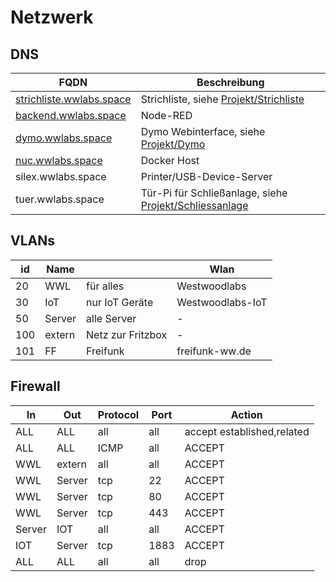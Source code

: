 # Netzwerk

## DNS
| FQDN | Beschreibung | 
| --- | --- | 
| [strichliste.wwlabs.space](https://strichliste.wwlabs.space) | Strichliste, siehe [Projekt/Strichliste](Strichliste.md) | 
| [backend.wwlabs.space](https://backend.wwlabs.space) | Node-RED | 
| [dymo.wwlabs.space](https://dymo.wwlabs.space) | Dymo Webinterface, siehe [Projekt/Dymo](Dymo.md) | 
| [nuc.wwlabs.space](https://nuc.wwlabs.space) | Docker Host | 
| silex.wwlabs.space | Printer/USB-Device-Server | 
| tuer.wwlabs.space | Tür-Pi für Schließanlage, siehe [Projekt/Schliessanlage](Schliessanlage.md) | 


## VLANs
| id | Name |   | Wlan | 
| --- | --- | --- | --- | 
| 20 | WWL | für alles  | Westwoodlabs | 
| 30 | IoT | nur IoT Geräte  | Westwoodlabs-IoT | 
| 50 | Server | alle Server  | - | 
| 100 | extern | Netz zur Fritzbox | - | 
| 101 | FF | Freifunk | freifunk-ww.de | 


## Firewall
| In | Out | Protocol | Port | Action | 
| --- | --- | --- | --- | --- | 
| ALL | ALL | all | all | accept established,related | 
| ALL | ALL | ICMP | all | ACCEPT | 
| WWL | extern | all | all | ACCEPT | 
| WWL | Server | tcp | 22 | ACCEPT | 
| WWL | Server | tcp | 80 | ACCEPT | 
| WWL | Server | tcp | 443 | ACCEPT | 
| Server | IOT | all | all | ACCEPT | 
| IOT | Server | tcp | 1883 | ACCEPT | 
| ALL | ALL | all | all | drop | 
